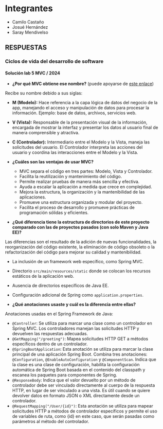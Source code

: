 # Integrantes
* Camilo Castaño
* Josué Hernández
* Saray Mendivelso

## RESPUESTAS
### Ciclos de vida del desarrollo de software
#### Solución lab 5 MVC / 2024


- **¿Por qué MVC obtiene ese nombre?** (puede apoyarse de [este enlace](https://www.javatpoint.com/spring-mvc-tutorial))

Recibe su nombre debido a sus siglas:
  - **M (Modelo):** Hace referencia a la capa lógica de datos del negocio de la app, manejando el acceso y manipulación de datos para procesar la información. Ejemplo: base de datos, archivos, servicios web.
  - **V (Vista):** Responsable de la presentación visual de la información, encargada de mostrar la interfaz y presentar los datos al usuario final de manera comprensible y atractiva.
  - **C (Controlador):** Intermediario entre el Modelo y la Vista, maneja las solicitudes del usuario. El Controlador interpreta las acciones del usuario y coordina las interacciones entre el Modelo y la Vista.

- **¿Cuáles son las ventajas de usar MVC?**
  - MVC separa el código en tres partes: Modelo, Vista y Controlador.
  - Facilita la reutilización y mantenimiento del código.
  - Permite realizar pruebas de manera más sencilla y efectiva.
  - Ayuda a escalar la aplicación a medida que crece en complejidad.
  - Mejora la estructura, la organización y la mantenibilidad de las aplicaciones.
  - Promueve una estructura organizada y modular del proyecto.
  - Facilita el proceso de desarrollo y promueve prácticas de programación sólidas y eficientes.

- **¿Qué diferencia tiene la estructura de directorios de este proyecto comparado con las de proyectos pasados (con solo Maven y Java EE)?**

Las diferencias son el resultado de la adición de nuevas funcionalidades, la reorganización del código existente, la eliminación de código obsoleto o la refactorización del código para mejorar su calidad y mantenibilidad.

  - La inclusión de un framework web específico, como Spring MVC.
  - Directorio `src/main/resources/static` donde se colocan los recursos estáticos de la aplicación web.
  - Ausencia de directorios específicos de Java EE.
  - Configuración adicional de Spring como `application.properties`.

- **¿Qué anotaciones usaste y cuál es la diferencia entre ellas?**

Anotaciones usadas en el Spring Framework de Java:

  - `@Controller`: Se utiliza para marcar una clase como un controlador en Spring MVC. Los controladores manejan las solicitudes HTTP y devuelven las respuestas adecuadas.
  - `@GetMapping("/greeting")`: Mapea solicitudes HTTP GET a métodos específicos dentro de un controlador.
  - `@SpringBootApplication`: Esta anotación se utiliza para marcar la clase principal de una aplicación Spring Boot. Combina tres anotaciones: `@Configuration`, `@EnableAutoConfiguration` y `@ComponentScan`. Indica que la clase es una clase de configuración, habilita la configuración automática de Spring Boot basada en el contenido del classpath y escanea los paquetes para componentes de Spring.
  - `@ResponseBody`: Indica que el valor devuelto por un método de controlador debe ser vinculado directamente al cuerpo de la respuesta HTTP, en lugar de ser vinculado a una vista. Es útil cuando se quiere devolver datos en formato JSON o XML directamente desde un controlador.
  - `@RequestMapping("/User/{id}")`: Esta anotación se utiliza para mapear solicitudes HTTP a métodos de controlador específicos y permite el uso de variables de ruta, como {id} en este caso, que serán pasadas como parámetros al método del controlador.
